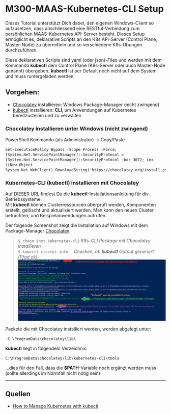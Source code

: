[10]: https://chocolatey.org/install
[20]: https://kubernetes.io/de/docs/tasks/tools/install-kubectl/
[30]: https://rancher.com/learning-paths/how-to-manage-kubernetes-with-kubectl/

# M300-MAAS-Kubernetes-CLI Setup

Dieses Tutorial unterstützt Dich dabei, den eigenen Windows-Client so aufzusetzen, dass anschliessend eine RESTful-Verbindung zum persönlichen MAAS-Kubernetes API-Server besteht. Dieses Setup ermöglicht es, deklarative Scripts an den K8s API-Server (Control Plane, Master-Node) zu übermitteln und so verschiedene K8s-Übungen durchzuführen. 

Diese deklarativen Scripts sind yaml (oder json)-Files und werden mit dem Kommando **kubectl** dem Control Plane (K8s-Server oder auch Master-Node genannt) übergeben. **kubectl** ist per Default noch nicht auf dem System und muss runtergeladen werden

## Vorgehen:
- [Chocolatey][10] installieren: Windows Package-Manager (nicht zwingend)
- [kubectl][20] installieren: **CLI**, um Anwendungen auf Kubernetes bereitzustellen und zu verwalten

### Chocolatey installieren unter Windows (nicht zwingend)
PowerShell Kommando (als Administrator) -> Copy/Paste
```
Set-ExecutionPolicy Bypass -Scope Process -Force; [System.Net.ServicePointManager]::SecurityProtocol = [System.Net.ServicePointManager]::SecurityProtocol -bor 3072; iex ((New-Object System.Net.WebClient).DownloadString('https://chocolatey.org/install.ps1'))
```

### Kubernetes-CLI (kubectl) installieren mit Chocolatey
Auf [DIESER URL][20] findest Du die **kubectl**-Installationsanleitung für div. Betriebssysteme. <br>
Mit **kubectl** können Clusterressourcen überprüft werden, Komponenten erstellt, gelöscht und aktualisiert werden; Man kann den neuen Cluster betrachten; und Beispielanwendungen aufrufen.

Der folgende Screenshot zeigt die Installation auf Windows mit dem Package-Manager [Chocolatey][10]:

> `$ choco inst kubernetes-cli` _K8s-CLI Package mit Chocolatey installieren_<br>
> `$ kubectl cluster-info  ` _Checken, ob **kubectl** Output generiert (Pfad ok)_ <br>
  ![Screenshot](images/02_install_kubernetes-cli.png) 

Packete die mit Chocolatey installiert werden, werden abgelegt unter: 
```
 C:\ProgramData\chocolatey\lib\
```

**kubectl** liegt in folgendem Verzeichnis:<br>

```
C:\ProgramData\chocolatey\lib\kubernetes-cli\tools
```
...dies für den Fall, dass die **$PATH**-Variable noch ergänzt werden muss (sollte allerdings im Normfall nicht nötig sein)


- - - 

## Quellen
- [How to Manage Kubernetes with kubectl][30] 
